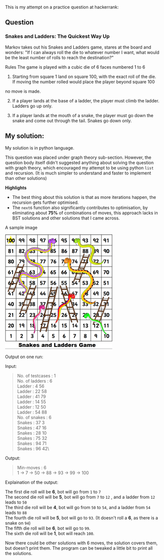 This is my attempt on a practice question at hackerrank:

## Question

### Snakes and Ladders: The Quickest Way Up

Markov takes out his Snakes and Ladders game, stares at the board and wonders: "If I can always roll the die to whatever number I want, what would be the least number of rolls to reach the destination?"

Rules The game is played with a cubic die of 6 faces numbered 1 to 6
  
1. Starting from square 1 land on square 100, with the exact roll of the die. If moving the number rolled would place the player beyond square 100

no move is made.

2. If a player lands at the base of a ladder, the player must climb the ladder. Ladders go up only.

3. If a player lands at the mouth of a snake, the player must go down the snake and come out through the tail. Snakes go down only.

## My solution:

My solution is in python language.

This question was placed under graph theory sub-section. However, the question body itself didn't suggested anything about solving the question with graph theory, which encouraged my attempt to be using python `list` and recursion. (It is much simpler to understand and faster to implement than other solutions)

**Highlights**
* The best thing about this solution is that as more iterations happen, the recursion gets further optimised.
* The `next6` function also significantly contributes to optimisation, by eliminating about **75%** of combinations of moves, this approach lacks in BST solutions and other solutions that I came across.

A sample image

![](snake_ladders_demo.png)

Output on one run:

Input:

> No. of testcases : 1           
No. of ladders : 6\
Ladder : 4 56\
Ladder : 22 58\
Ladder : 41 79\
Ladder : 14 55\
Ladder : 12 50\
Ladder : 54 88\
No. of snakes : 6\
Snakes : 37 3\
Snakes : 47 16\
Snakes : 28 10\
Snakes : 75 32\
Snakes : 94 71\
Snakes : 96 42\

Output:

> Min-moves : 6\
1 -> 7 -> 50 -> 88 -> 93 -> 99 -> 100

Explaination of the output:

The first die roll will be **6**, bot will go from `1` to `7`\
The second die roll will be **5**, bot will go from `7` to `12` , and a ladder from `12` leads to `50`\
The third die roll will be **4**, bot will go from `50` to `54`, and a ladder from `54` leads to `88`\
The fourth die roll will be **5**, bot will go to `93`. (It doesn't roll a **6**, as there is a snake on `94`)\
The fifth die roll will be **6**, bot will go to `99`.\
The sixth die roll will be **1**, bot will reach `100`.

Now there could be other solutions with 6 moves, the solution covers them, but doesn't print them. The program can be tweaked a little bit to print all the solutions.
